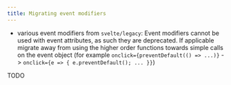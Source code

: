 ```yaml
---
title: Migrating event modifiers
---
```


- various event modifiers from `svelte/legacy`: Event modifiers cannot be used with event attributes, as such they are deprecated. If applicable migrate away from using the higher order functions towards simple calls on the event object (for example `onclick={preventDefault(() => ...)}` -> `onclick={e => { e.preventDefault(); ... }}`)

TODO

